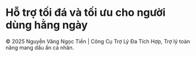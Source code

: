 # Hỗ trợ tối đá và tối ưu cho người dùng hằng ngày
© 2025 Nguyễn Văng Ngọc Tiến | Công Cụ Trợ Lý Đa Tích Hợp, Trợ lý toàn năng mang dấu ấn cá nhân. 

